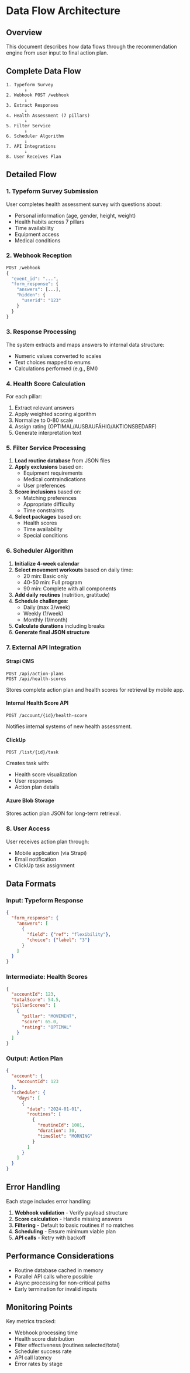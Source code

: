 # Data Flow Architecture

## Overview
This document describes how data flows through the recommendation engine from user input to final action plan.

## Complete Data Flow

```
1. Typeform Survey
       ↓
2. Webhook POST /webhook
       ↓
3. Extract Responses
       ↓
4. Health Assessment (7 pillars)
       ↓
5. Filter Service
       ↓
6. Scheduler Algorithm
       ↓
7. API Integrations
       ↓
8. User Receives Plan
```

## Detailed Flow

### 1. Typeform Survey Submission
User completes health assessment survey with questions about:
- Personal information (age, gender, height, weight)
- Health habits across 7 pillars
- Time availability
- Equipment access
- Medical conditions

### 2. Webhook Reception
```python
POST /webhook
{
  "event_id": "...",
  "form_response": {
    "answers": [...],
    "hidden": {
      "userid": "123"
    }
  }
}
```

### 3. Response Processing
The system extracts and maps answers to internal data structure:
- Numeric values converted to scales
- Text choices mapped to enums
- Calculations performed (e.g., BMI)

### 4. Health Score Calculation
For each pillar:
1. Extract relevant answers
2. Apply weighted scoring algorithm
3. Normalize to 0-80 scale
4. Assign rating (OPTIMAL/AUSBAUFÄHIG/AKTIONSBEDARF)
5. Generate interpretation text

### 5. Filter Service Processing
1. **Load routine database** from JSON files
2. **Apply exclusions** based on:
   - Equipment requirements
   - Medical contraindications
   - User preferences
3. **Score inclusions** based on:
   - Matching preferences
   - Appropriate difficulty
   - Time constraints
4. **Select packages** based on:
   - Health scores
   - Time availability
   - Special conditions

### 6. Scheduler Algorithm
1. **Initialize 4-week calendar**
2. **Select movement workouts** based on daily time:
   - 20 min: Basic only
   - 40-50 min: Full program
   - 90 min: Complete with all components
3. **Add daily routines** (nutrition, gratitude)
4. **Schedule challenges**:
   - Daily (max 3/week)
   - Weekly (1/week)
   - Monthly (1/month)
5. **Calculate durations** including breaks
6. **Generate final JSON structure**

### 7. External API Integration

#### Strapi CMS
```
POST /api/action-plans
POST /api/health-scores
```
Stores complete action plan and health scores for retrieval by mobile app.

#### Internal Health Score API
```
POST /account/{id}/health-score
```
Notifies internal systems of new health assessment.

#### ClickUp
```
POST /list/{id}/task
```
Creates task with:
- Health score visualization
- User responses
- Action plan details

#### Azure Blob Storage
Stores action plan JSON for long-term retrieval.

### 8. User Access
User receives action plan through:
- Mobile application (via Strapi)
- Email notification
- ClickUp task assignment

## Data Formats

### Input: Typeform Response
```json
{
  "form_response": {
    "answers": [
      {
        "field": {"ref": "flexibility"},
        "choice": {"label": "3"}
      }
    ]
  }
}
```

### Intermediate: Health Scores
```json
{
  "accountId": 123,
  "totalScore": 54.5,
  "pillarScores": [
    {
      "pillar": "MOVEMENT",
      "score": 65.0,
      "rating": "OPTIMAL"
    }
  ]
}
```

### Output: Action Plan
```json
{
  "account": {
    "accountId": 123
  },
  "schedule": {
    "days": [
      {
        "date": "2024-01-01",
        "routines": [
          {
            "routineId": 1001,
            "duration": 30,
            "timeSlot": "MORNING"
          }
        ]
      }
    ]
  }
}
```

## Error Handling

Each stage includes error handling:
1. **Webhook validation** - Verify payload structure
2. **Score calculation** - Handle missing answers
3. **Filtering** - Default to basic routines if no matches
4. **Scheduling** - Ensure minimum viable plan
5. **API calls** - Retry with backoff

## Performance Considerations

- Routine database cached in memory
- Parallel API calls where possible
- Async processing for non-critical paths
- Early termination for invalid inputs

## Monitoring Points

Key metrics tracked:
- Webhook processing time
- Health score distribution
- Filter effectiveness (routines selected/total)
- Scheduler success rate
- API call latency
- Error rates by stage